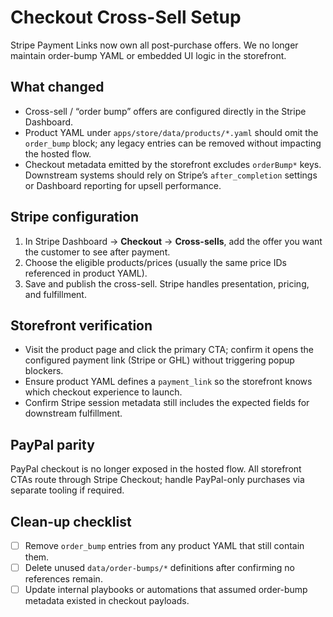 # Checkout Cross-Sell Setup

Stripe Payment Links now own all post-purchase offers. We no longer maintain order-bump YAML or embedded UI logic in the storefront.

## What changed

- Cross-sell / “order bump” offers are configured directly in the Stripe Dashboard.
- Product YAML under `apps/store/data/products/*.yaml` should omit the `order_bump` block; any legacy entries can be removed without impacting the hosted flow.
- Checkout metadata emitted by the storefront excludes `orderBump*` keys. Downstream systems should rely on Stripe’s `after_completion` settings or Dashboard reporting for upsell performance.

## Stripe configuration

1. In Stripe Dashboard → **Checkout** → **Cross-sells**, add the offer you want the customer to see after payment.
2. Choose the eligible products/prices (usually the same price IDs referenced in product YAML).
3. Save and publish the cross-sell. Stripe handles presentation, pricing, and fulfillment.

## Storefront verification

- Visit the product page and click the primary CTA; confirm it opens the configured payment link (Stripe or GHL) without triggering popup blockers.
- Ensure product YAML defines a `payment_link` so the storefront knows which checkout experience to launch.
- Confirm Stripe session metadata still includes the expected fields for downstream fulfillment.

## PayPal parity

PayPal checkout is no longer exposed in the hosted flow. All storefront CTAs route through Stripe Checkout; handle PayPal-only purchases via separate tooling if required.

## Clean-up checklist

- [ ] Remove `order_bump` entries from any product YAML that still contain them.
- [ ] Delete unused `data/order-bumps/*` definitions after confirming no references remain.
- [ ] Update internal playbooks or automations that assumed order-bump metadata existed in checkout payloads.
